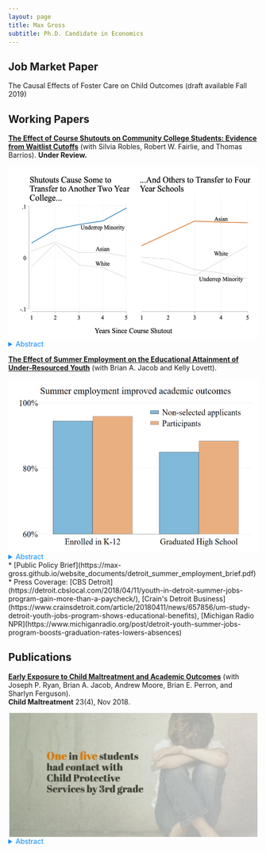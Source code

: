 ```yaml
---
layout: page
title: Max Gross
subtitle: Ph.D. Candidate in Economics
---
```


<!-- CSS code to center images below --> 

<style>
img {
  display: block;
  margin-left: auto;
  margin-right: auto;
}
ul {
  list-style-position: inside;
  padding-left: 0;
}
</style>


## Job Market Paper

The Causal Effects of Foster Care on Child Outcomes (draft available Fall 2019)

## Working Papers

[**The Effect of Course Shutouts on Community College Students: Evidence from Waitlist Cutoffs**](https://max-gross.github.io/website_documents/course_shutouts.pdf) (with Silvia Robles, Robert W. Fairlie, and Thomas Barrios). 
**Under Review.**

<img src="/img/fig_deanza.png" width="525" height="350"> 

<details><summary style="color: #008AFE">     Abstract</summary> 
State funding for higher education has dramatically declined over the past decade. One frequently cited yet understudied channel through which money matters for college students is course availability- colleges may respond to budgetary pressure by reducing course offerings. Open admissions policies and heavy reliance on state funding may make this channel especially salient at community colleges, which enroll 36% of all U.S. undergraduates and 43% of underrepresented minority students. We use administrative course registration data from a large community college in California to test this mechanism. By exploiting discontinuities in course admissions created by waitlists, we find that students stuck on a waitlist and shut out of a course section were 25% more likely to take zero courses that term, relative to a baseline of 10%. Shutouts also increased transfer rates. Some students transferred to nearby two-year schools while others transferred to four-year colleges, thus accelerating their time to a bachelor's degree. These results document that course availability, even through a relatively small friction, can interrupt and distort community college students' educational trajectories.
</details>

[**The Effect of Summer Employment on the Educational Attainment of Under-Resourced Youth**](https://max-gross.github.io/website_documents/detroit_summer_employment.pdf) (with Brian A. Jacob and Kelly Lovett). 

<img src="/img/fig_summer_employment2.png" width="525" height="350">

<details><summary style="color: #008AFE">     Abstract</summary> 
Summer youth employment programs are a popular way for municipalities to provide adolescents with skills and experiences thought to improve labor market outcomes. While research evidence on such programs has grown in recent years, it is still limited. In particular, it is not clear how, if at all, participation influences key educational outcomes. We study the program in Detroit, Michigan using a selection on observables identification strategy. In addition to controlling for a rich set of covariates, including baseline educational measures, we match participants to their classmates of the same race and gender who applied for the program, but did not participate. We find that participation is associated with a modest increase in educational attainment. Specifically, it increased the likelihood of enrolling in public school after the program by 1.5% and of graduating high school by 4%, relative to comparison means of 94.5% and 85%. Youth with the weakest academic skills benefited the most, as participation increased school enrollment by 2.2% and high school graduation by 5.5% for this group. Falsification tests of whether participation predicts pre-program characteristics as well as bounding exercises to account for omitted variables offer support that our results represent true effects of the program and not selection.
</details>
* [Public Policy Brief](https://max-gross.github.io/website_documents/detroit_summer_employment_brief.pdf)
* Press Coverage: [CBS Detroit](https://detroit.cbslocal.com/2018/04/11/youth-in-detroit-summer-jobs-program-gain-more-than-a-paycheck/), [Crain's Detroit Business](https://www.crainsdetroit.com/article/20180411/news/657856/um-study-detroit-youth-jobs-program-shows-educational-benefits), [Michigan Radio NPR](https://www.michiganradio.org/post/detroit-youth-summer-jobs-program-boosts-graduation-rates-lowers-absences)

## Publications

[**Early Exposure to Child Maltreatment and Academic Outcomes**](https://max-gross.github.io/website_documents/child_maltreatment_academic_outcomes.pdf) (with Joseph P. Ryan, Brian A. Jacob, Andrew Moore, Brian E. Perron, and Sharlyn Ferguson).  
**Child Maltreatment** 23(4), Nov 2018.  

<img src="/img/fig_child_maltreatment1.jpg" width="500" height="250"> 

<details><summary style="color: #008AFE">     Abstract</summary> 
We investigate the prevalence of early contact with child protection services (CPS) and determine whether early exposure to maltreatment investigations is associated with academic outcomes. Using administrative data from Michigan of over 700,000 children across seven birth cohorts, we find that 18% of students were the subject of a formal CPS investigation between birth and the third grade. In some school districts, more than 50% of third graders were the subject of an investigation. African American and poor students were more likely to be investigated for maltreatment than other groups. Children associated with maltreatment investigations scored significantly lower on standardized math and reading tests, were more likely to be identified as needing special education, and were more likely to be held back at least one grade. These findings indicate that involvement with CPS is not an infrequent event in the lives of young children and that within some school districts, maltreatment investigations are the norm. Child welfare and educational systems must collaborate so that the early academic struggles experienced by victims of maltreatment do not mature into more complicated difficulties later in life.
</details>


